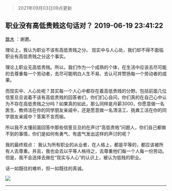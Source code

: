> 2021年09月03日09点更新
<link rel="stylesheet" href="https://cdn.jsdelivr.net/gh/taotie6/sampleJSON@main/css/photo_show.css">


 ## 职业没有高低贵贱这句话对？ 2019-06-19 23:41:22

 [㪚木](https://www.coolapk.com/feed/12331366?shareKey=Y2YyNmJmZDJhMWNjNjEzMTc0YzY~) ：谢邀。

理论上，我认为职业不该有高低贵贱之分。
现实中与人心处，我们却不得不面临职业有高低贵贱之分这个事实。

理论上职业无高低贵贱。所以，我们作为一个成熟的个体，在生活中应该去尽可能的去尊重每一个劳动者，去尽可能明白人生不易、去认可并赞扬每一个劳动者的成果。<!--break-->

而现实中、人心处呢？其实每一个人心中都存在着高低贵贱的分野。包括前面几位信誓旦旦说着不该有高低贵贱的回答者们，你们扪心自问，你们真的在自己心中认为不存在高低贵贱之分吗？如果真的如此，那么同样是月薪3000，你愿意做一名医生、教师活在你的同学朋友亲戚中，还是愿意做一名清洁工、挑粪工活在你的同学朋友亲戚中？答案不言而喻。

所以我不太懂前面回答中那些信誓旦旦的在声讨“高低贵贱”问题人，你们自己都做不到的事情，你们是如何有勇气、有底气发出这样的声讨的呢？

我的最终观点：
我认为所有职业的从业者，在人格上，都是平等的，都应该被所有人去尊重。并且，我也会去以平等人格待之，去尊重他们每一个人每一份劳动。
但是，我不会选择去做在“现实与人心”的认识上，被认为低贱的职业。

话一如既往的难听，但一如既往的真诚。 

<div class="album">
<img class="img-item" src="http://image.coolapk.com/feed/2019/0426/07/1081091_1556235188_5617@322x233.gif" />
</div>

 ------- 

